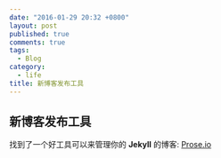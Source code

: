 ```yaml
---
date: "2016-01-29 20:32 +0800"
layout: post
published: true
comments: true
tags: 
  - Blog
category: 
  - life
title: 新博客发布工具
---
```





## 新博客发布工具

找到了一个好工具可以来管理你的 **Jekyll** 的博客: [Prose.io](http://prose.io/)
